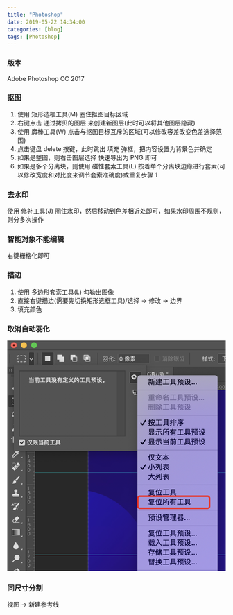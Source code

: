 ```yaml
---
title: "Photoshop"
date: 2019-05-22 14:34:00
categories: [blog]
tags: [Photoshop]
---
```


### 版本

Adobe Photoshop CC 2017

### 抠图

1. 使用 矩形选框工具(M) 圈住抠图目标区域
2. 右键点击 通过拷贝的图层 来创建新图层(此时可以将其他图层隐藏)
3. 使用 魔棒工具(W) 点击与抠图目标互斥的区域(可以修改容差改变色差选择范围)
4. 点击键盘 delete 按键，此时跳出 填充 弹框，把内容设置为背景色并确定
5. 如果是整图，则右击图层选择 快速导出为 PNG 即可
6. 如果是多个分离块，则使用 磁性套索工具(L) 按着单个分离块边缘进行套索(可以修改宽度和对比度来调节套索准确度)或重复步骤 1

### 去水印

使用 修补工具(J) 圈住水印，然后移动到色差相近处即可，如果水印周围不规则，则分多次操作

### 智能对象不能编辑

右键栅格化即可

### 描边

1. 使用 多边形套索工具(L) 勾勒出图像
2. 直接右键描边(需要先切换矩形选框工具)/选择 -> 修改 -> 边界
3. 填充颜色

### 取消自动羽化

![](/images/2019-05-22-photoshop/1.png)

### 同尺寸分割

视图 -> 新建参考线
